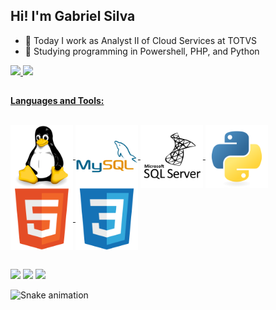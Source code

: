 ## Hi! I'm Gabriel Silva

- 🔭 Today I work as Analyst II of Cloud Services at TOTVS
- 🌱 Studying programming in Powershell, PHP, and Python

 <div>
  <a href="https://github.com/silva-gabrielp">
  <img height="160em" src="https://github-readme-stats.vercel.app/api?username=silva-gabrielp&show_icons=true&theme=dark&include_all_commits=true&count_private=true"/>
  <img height="160em" src="https://github-readme-stats.vercel.app/api/top-langs/?username=silva-gabrielp&layout=compact&langs_count=7&theme=dark"/>
</div>
 
 ##
 
  <strong>Languages and Tools:</strong><br>
  
  <div style="display: inline_block"><br>
    <img align="center" alt="Biel-Linux" height="100" width="100" src="https://raw.githubusercontent.com/devicons/devicon/master/icons/linux/linux-original.svg">
    <img align="center" alt="Biel-MySQL" height="100" width="100" src="https://raw.githubusercontent.com/devicons/devicon/master/icons/mysql/mysql-original-wordmark.svg">
    <img align="center" alt="Biel-Sql" height="100" width="100" src="https://raw.githubusercontent.com/devicons/devicon/master/icons/microsoftsqlserver/microsoftsqlserver-plain-wordmark.svg">
    <img align="center" alt="Biel-Python" height="100" width="100" src="https://raw.githubusercontent.com/devicons/devicon/master/icons/python/python-original.svg">
    <img align="center" alt="Biel-HTML" height="100" width="100" src="https://raw.githubusercontent.com/devicons/devicon/master/icons/html5/html5-original.svg">
    <img align="center" alt="Biel-CSS" height="100" width="100" src="https://raw.githubusercontent.com/devicons/devicon/master/icons/css3/css3-original.svg">
  </div>
  
##
 
<div>
  <a href="https://instagram.com/gabrielp_silvaa" target="_blank"><img src="https://img.shields.io/badge/-Instagram-%23E4405F?style=for-the-badge&logo=instagram&logoColor=white" target="_blank"></a>
  <a href = "mailto:silva.gabriel@totvs.com.br"><img src="https://img.shields.io/badge/-Gmail-%23333?style=for-the-badge&logo=gmail&logoColor=white" target="_blank"></a>
  <a href="https://www.linkedin.com/in/gabrielsilvaa" target="_blank"><img src="https://img.shields.io/badge/-LinkedIn-%230077B5?style=for-the-badge&logo=linkedin&logoColor=white" target="_blank"></a> 
  
  ![Snake animation](https://github.com/silva-gabrielp/silva-gabrielp/blob/output/github-contribution-grid-snake.svg)
 
</div>

